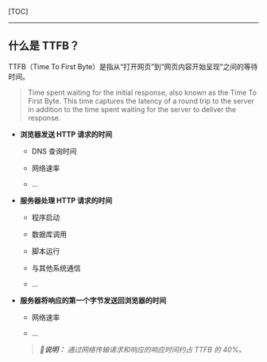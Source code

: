 <!-- @author: Zhang Jinbao -->

<!-- @date: 2022-02-22 19:35:35 -->

[TOC]

---

## 什么是 TTFB？

TTFB（Time To First Byte）是指从“打开网页”到“网页内容开始呈现”之间的等待时间。

> Time spent waiting for the initial response, also known as the Time To First Byte. This time captures the latency of a round trip to the server in addition to the time spent waiting for the server to deliver the response.

- **浏览器发送 HTTP 请求的时间**

  - DNS 查询时间

  - 网络速率

  - …

- **服务器处理 HTTP 请求的时间**

  - 程序启动

  - 数据库调用

  - 脚本运行

  - 与其他系统通信

  - …

- **服务器将响应的第一个字节发送回浏览器的时间**

  - 网络速率

  - …

  > ***💬说明：*** *通过网络传输请求和响应的响应时间约占 TTFB 的 40%。*

